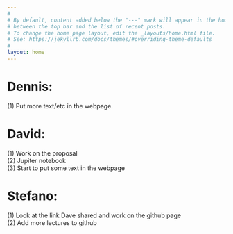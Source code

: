 ```yaml
---
#
# By default, content added below the "---" mark will appear in the home page
# between the top bar and the list of recent posts.
# To change the home page layout, edit the _layouts/home.html file.
# See: https://jekyllrb.com/docs/themes/#overriding-theme-defaults
#
layout: home
---
```

# Dennis:
(1) Put more text/etc in the webpage.<br>

# David:
(1) Work on the proposal<br>
(2) Jupiter notebook<br>
(3) Start to put some text in the webpage<br>

# Stefano:
(1) Look at the link Dave shared and work on the github page<br>
(2) Add more lectures to github<br>




